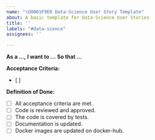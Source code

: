 ```yaml
---
name: "\U0001F9E0 Data-Science User Story Template"
about: A basic template for Data-Science User Stories
title: ''
labels: "#data-sience"
assignees: ''

---
```


**As a ...,**
**I want to ...**
**So that ...**

**Acceptance Criteria:**
- [ ]

**Definition of Done:**
- [ ] All acceptance criteria are met.
- [ ] Code is reviewed and approved.
- [ ] The code is covered by tests.
- [ ] Documentation is updated.
- [ ] Docker images are updated on docker-hub.

